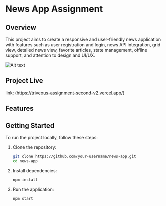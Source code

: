 # News App Assignment

## Overview
This project aims to create a responsive and user-friendly news application with features such as user registration and login, news API integration, grid view, detailed news view, favorite articles, state management, offline support, and attention to design and UI/UX.

![Alt text](https://githubpurpose.s3.ap-south-1.amazonaws.com/triveous_second.png?response-content-disposition=inline&X-Amz-Security-Token=IQoJb3JpZ2luX2VjEIX%2F%2F%2F%2F%2F%2F%2F%2F%2F%2FwEaCmFwLXNvdXRoLTEiRzBFAiEA4UczRbk2LRgs20q%2FN879cptymwCIpbhGvOK8El9Gj9YCIFAuS8yIkSfXQ3IDmtH7jHG2tggWhlfIFhxet1gCCOM%2FKu0CCP7%2F%2F%2F%2F%2F%2F%2F%2F%2F%2FwEQARoMMzI2MTY0NDk1NjA2IgzDH6IpLEYvRED1fYQqwQLmX3FCXOHUNoLJMyMVCgudS4IyiaH6XHqYqs3Bh053DHmbpLRh12iMP4X6VXxfVMiaq2QPOFSFh2VHHoiEeXaojTmC3AYdk5X6GF4DTClbdGwY%2B74OaPYo8n5ePu95K2mv635aA%2F34C8mALAos0uMxAIu9IxReD074M55QgjCmA9mjGas79PUndWSdmjtBOBi5Itn7ZTY3sTtgV3JSrPhFE9sFFZJoVWCfjc%2FkIvO8dthjzpjz2Wkjp5RU18CjV8yRSQ%2F9tEXh3cCgwD1ZgL0IrksxoLm4TW0iW0erXY5PEy%2BriV7l9B5ubF%2Fw27fIefUa6sKYkNUvBb8kvvkXa9062bMaT8BpOSuwLUCF1kzY7QZ4eSrpQeXo%2BZwk3QPriqCYWF3rPYSMw1O5bJNOAJQVfHDCq9tXOVpLlq6CYtcHMsUw3I6PrAY6swLzDCmFVZj2lZa9aXLKtMuOmxBqfknITizdEoeo6DFd7NBBf4hTuEU5jGqbYsCp%2B4x5zHWSevyjJty1UQMkuHlNrBnBbpJfQam3FgSGzvNPa0JR0otBO79sWqQuwVu%2FqI%2FvCOKCdqm6Wi6TvXlvM6TyUay6fgQ7EqXTQI%2B%2FShJx5BxdMbdoZzE4LyJCMXdmJwlfbDVcEOmV%2FtbJ%2B%2B1DC7%2BmrHG2pO1M4lL4XM3g%2FI4VdX7UlHFmzHaO95teMTl4W4pLn7D1WYPzMTxlWzljUBlPEdHXhR2Q6%2BHkH11ax0rPy8mzh4e3IeP1chi8VYzTjdApKMc%2BYXxNOZgAY1BRmtLRtoSanbQztsTc9W7LNKJZ6IZO9K9i2oxOh6neTQ56fRNxlgJ%2BOxXn4bkiY%2ByYef91O%2F4P&X-Amz-Algorithm=AWS4-HMAC-SHA256&X-Amz-Date=20231221T050810Z&X-Amz-SignedHeaders=host&X-Amz-Expires=300&X-Amz-Credential=ASIAUX4HLHT3PFCCSSM4%2F20231221%2Fap-south-1%2Fs3%2Faws4_request&X-Amz-Signature=0c41e084ebb6d432780e33ad9829b30865a8db1ac8eb54e2cb35f098709ef83b)

## Project Live
link: (https://triveous-assignment-second-v2.vercel.app/)

## Features


## Getting Started
To run the project locally, follow these steps:

1. Clone the repository:

   ```bash
   git clone https://github.com/your-username/news-app.git
   cd news-app
2. Install dependencies:
    ```bash
    npm install

2. Run the application:
    ```bash
    npm start

